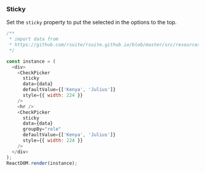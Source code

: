 ### Sticky

Set the `sticky` property to put the selected in the options to the top.

<!--start-code-->

```js
/**
 * import data from
 * https://github.com/rsuite/rsuite.github.io/blob/master/src/resources/data/users.js
 */

const instance = (
  <div>
    <CheckPicker
      sticky
      data={data}
      defaultValue={['Kenya', 'Julius']}
      style={{ width: 224 }}
    />
    <hr />
    <CheckPicker
      sticky
      data={data}
      groupBy="role"
      defaultValue={['Kenya', 'Julius']}
      style={{ width: 224 }}
    />
  </div>
);
ReactDOM.render(instance);
```

<!--end-code-->
